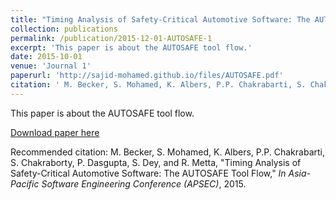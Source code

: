 ```yaml
---
title: "Timing Analysis of Safety-Critical Automotive Software: The AUTOSAFE Tool Flow"
collection: publications
permalink: /publication/2015-12-01-AUTOSAFE-1
excerpt: 'This paper is about the AUTOSAFE tool flow.'
date: 2015-10-01
venue: 'Journal 1'
paperurl: 'http://sajid-mohamed.github.io/files/AUTOSAFE.pdf'
citation: ' M. Becker, S. Mohamed, K. Albers, P.P. Chakrabarti, S. Chakraborty, P. Dasgupta, S. Dey, and R. Metta, &quot;Timing Analysis of Safety-Critical Automotive Software: The AUTOSAFE Tool Flow,&quot; <i> In Asia-Pacific Software Engineering Conference (APSEC)</i>, 2015.'
---
```

This paper is about the AUTOSAFE tool flow.

[Download paper here](http://sajid-mohamed.github.io/files/AUTOSAFE.pdf)

Recommended citation: M. Becker, S. Mohamed, K. Albers, P.P. Chakrabarti, S. Chakraborty, P. Dasgupta, S. Dey, and R. Metta, "Timing Analysis of Safety-Critical Automotive Software: The AUTOSAFE Tool Flow," <i> In Asia-Pacific Software Engineering Conference (APSEC)</i>, 2015.
